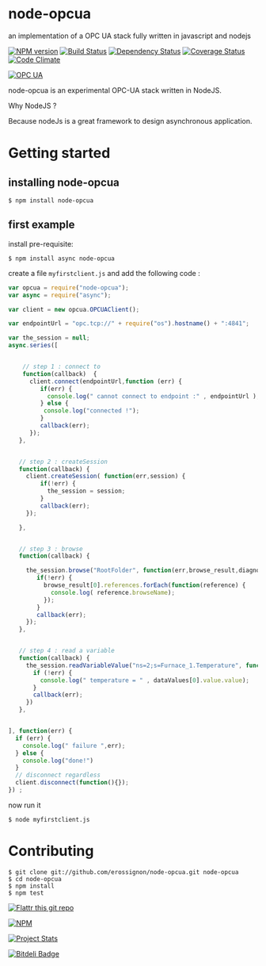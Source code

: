 node-opcua
==========

an implementation of a OPC UA stack fully written in javascript and nodejs


[![NPM version](https://badge.fury.io/js/node-opcua.png)](http://badge.fury.io/js/node-opcua)
[![Build Status](https://travis-ci.org/node-opcua/node-opcua.png?branch=master)](https://travis-ci.org/erossignon/node-opcua)
[![Dependency Status](https://gemnasium.com/erossignon/node-opcua.png)](https://gemnasium.com/erossignon/node-opcua)
[![Coverage Status](https://coveralls.io/repos/erossignon/node-opcua/badge.png)](https://coveralls.io/r/erossignon/node-opcua)
[![Code Climate](https://codeclimate.com/github/erossignon/node-opcua.png)](https://codeclimate.com/github/erossignon/node-opcua)

[![OPC UA](http://b.repl.ca/v1/OPC-UA-blue.png)](http://opcfoundation.org/)



node-opcua is an experimental OPC-UA stack written in NodeJS.

Why NodeJS ?

Because nodeJs is a great framework to design asynchronous application.


Getting started
================

installing node-opcua
---------------------

    $ npm install node-opcua

first example
---------------------

install pre-requisite:


    $ npm install async node-opcua

create a file `myfirstclient.js` and add the following code :

```javascript
var opcua = require("node-opcua");
var async = require("async");

var client = new opcua.OPCUAClient();

var endpointUrl = "opc.tcp://" + require("os").hostname() + ":4841";

var the_session = null;
async.series([


    // step 1 : connect to
    function(callback)  {
      client.connect(endpointUrl,function (err) {
         if(err) {
           console.log(" cannot connect to endpoint :" , endpointUrl );
         } else {
          console.log("connected !");
         }
         callback(err);
      });
   },


   // step 2 : createSession
   function(callback) {
     client.createSession( function(err,session) {
         if(!err) {
           the_session = session;
         }
         callback(err);
     });

   },


   // step 3 : browse
   function(callback) {

     the_session.browse("RootFolder", function(err,browse_result,diagnostics){
        if(!err) {
          browse_result[0].references.forEach(function(reference) {
            console.log( reference.browseName);
          });
        }
        callback(err);
     });
   },


   // step 4 : read a variable
   function(callback) {
     the_session.readVariableValue("ns=2;s=Furnace_1.Temperature", function(err,dataValues,diagnostics) {
       if (!err) {
         console.log(" temperature = " , dataValues[0].value.value);
       }
       callback(err);
     })
   },


], function(err) {
  if (err) {
    console.log(" failure ",err);
  } else {
    console.log("done!")
  }
  // disconnect regardless
  client.disconnect(function(){});
}) ;

```


now run it

    $ node myfirstclient.js




Contributing
================


    $ git clone git://github.com/erossignon/node-opcua.git node-opcua
    $ cd node-opcua
    $ npm install
    $ npm test







[![Flattr this git repo](http://api.flattr.com/button/flattr-badge-large.png)](https://flattr.com/submit/auto?user_id=gadz_er&url=https://github.com/erossignon/node-opcua&title=Node-OPCUA&language=nodejs&tags=github&category=software)

[![NPM](https://nodei.co/npm/node-opcua.png?downloads=true&stars=true)](https://nodei.co/npm/node-opcua/)

[![Project Stats](https://www.ohloh.net/p/713850/widgets/project_thin_badge.gif)](https://www.ohloh.net/p/node-opcua)


[![Bitdeli Badge](https://d2weczhvl823v0.cloudfront.net/erossignon/node-opcua/trend.png)](https://bitdeli.com/free "Bitdeli Badge")

